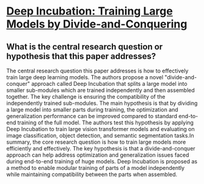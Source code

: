 # [Deep Incubation: Training Large Models by Divide-and-Conquering](https://arxiv.org/abs/2212.04129)

## What is the central research question or hypothesis that this paper addresses?

The central research question this paper addresses is how to effectively train large deep learning models. The authors propose a novel "divide-and-conquer" approach called Deep Incubation that splits a large model into smaller sub-modules which are trained independently and then assembled together. The key challenge is ensuring the compatibility of the independently trained sub-modules. The main hypothesis is that by dividing a large model into smaller parts during training, the optimization and generalization performance can be improved compared to standard end-to-end training of the full model. The authors test this hypothesis by applying Deep Incubation to train large vision transformer models and evaluating on image classification, object detection, and semantic segmentation tasks.In summary, the core research question is how to train large models more efficiently and effectively. The key hypothesis is that a divide-and-conquer approach can help address optimization and generalization issues faced during end-to-end training of huge models. Deep Incubation is proposed as a method to enable modular training of parts of a model independently while maintaining compatibility between the parts when assembled.
